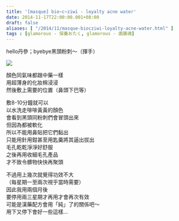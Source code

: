 ```yaml
---
title: '[masque] bio~c~ziwi - loyalty acne water'
date: 2014-11-17T22:00:00.001+08:00
draft: false
aliases: [ "/2014/11/masque-biocziwi-loyalty-acne-water.html" ]
tags : [glamorous - 保養おたく, glamorous - 面膜魂]
---
```


hello丹參；byebye黑頭粉刺～（揮手）  

![](/images/biocziwi.jpg)

顏色同氣味都跟中藥一樣  
用超薄身的化妝棉浸浸  
然後敷上需要的位置（鼻頭下巴等）  
  
敷8-10分鐘就可以  
以水洗走啡啡黃黃的顏色  
會看到黑頭同粉刺們會冒頭出來  
但因為都被軟化  
所以不能用鼻貼把它們黏出  
只能用針用鉗甚至用匙羹將其逼出拔出  
毛孔乾乾淨淨好舒服  
之後再用收細毛孔產品  
才不致令髒物快快再聚頭  
  
不過用上幾次就覺得功效不大  
（每星期一至兩次視乎當時需要）  
因此我用兩個月後  
要停用兩三星期才再用才會再次有效  
可能是漢藥配方會用「純」了的關係吧～  
用下又停下會好一些這樣...
